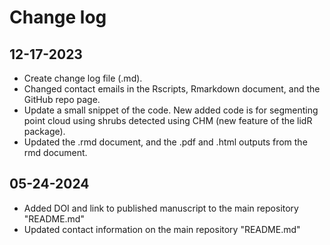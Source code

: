 # Change log

## 12-17-2023

* Create change log file (.md).
* Changed contact emails in the Rscripts, Rmarkdown document, and the GitHub repo page.
* Update a small snippet of the code. New added code is for segmenting point cloud using shrubs detected using CHM (new feature of the lidR package).
* Updated the .rmd document, and the .pdf and .html outputs from the rmd document.

## 05-24-2024

* Added DOI and link to published manuscript to the main repository "README.md"
* Updated contact information on the main repository "README.md"
